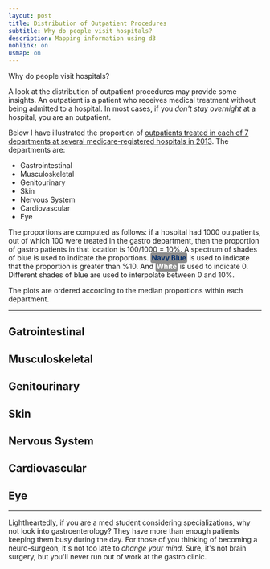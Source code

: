 ```yaml
---
layout: post
title: Distribution of Outpatient Procedures
subtitle: Why do people visit hospitals?
description: Mapping information using d3
nohlink: on
usmap: on
---
```


Why do people visit hospitals? 

A look at the distribution of outpatient procedures may provide some insights.
An outpatient is a patient who receives medical treatment without being
admitted to a hospital. In most cases, if you *don't stay overnight* at a
hospital, you are an outpatient.

Below I have illustrated the proportion of [outpatients treated in each of 7
departments at several medicare-registered hospitals in
2013](http://catalog.data.gov/dataset/outpatient-procedures-volume/resource/af370823-8af4-414e-bf65-ca1b7f6f3fa0).
The departments are:

- Gastrointestinal
- Musculoskeletal
- Genitourinary
- Skin
- Nervous System
- Cardiovascular
- Eye

The proportions are computed as follows: if a hospital had 1000 outpatients,
out of which 100 were treated in the gastro department, then the proportion of
gastro patients in that location is 100/1000 = 10%. A spectrum of shades of
blue is used to indicate the proportions. <text style="color: rgb(8,48,107);
font-weight: bold; background-color: #8D8D8D; padding: 2px; border-radius: 4px;">
Navy Blue</text> is used to indicate that the proportion is greater than %10.
And <text style="color: white; font-weight: bold; background-color: #8D8D8D;
padding: 2px; border-radius: 4px;">White</text> is used to indicate 0. 
Different shades of blue are used to interpolate between 0 and 10%.

The plots are ordered according to the median proportions within each
department.

***

## Gatrointestinal
<div id='gastro'></div>

## Musculoskeletal
<div id='muscle'></div>

## Genitourinary
<div id='genital'></div>

## Skin
<div id='skin'></div>

## Nervous System
<div id='nerve'></div>

## Cardiovascular
<div id='cardio'></div>

## Eye
<div id='eye'></div>

***

Lightheartedly, if you are a med student considering specializations, why not
look into gastroenterology? They have more than enough patients keeping them
busy during the day.  For those of you thinking of becoming a neuro-surgeon,
it's not too late to *change your mind*. Sure, it's not brain
surgery, but you'll never run out of work at the gastro clinic.


<!-- Scipts -->
<script>
  var thresh = .1;
  var color = 'blue'; //orig
  usmap("/assets/Hospital_Outpatient/prop.csv","Gastrointestinal",800,"#gastro",4,4,1,'blue',0,0,thresh);
  usmap("/assets/Hospital_Outpatient/prop.csv","Eye",800,"#eye",4,4,1,'blue',0,0,thresh);
  usmap("/assets/Hospital_Outpatient/prop.csv","Nervous.System",800,"#nerve",4,4,1,'blue',0,0,thresh);
  usmap("/assets/Hospital_Outpatient/prop.csv","Skin",800,"#skin",4,4,1,'blue',0,0,thresh);
  usmap("/assets/Hospital_Outpatient/prop.csv","Musculoskeletal",800,"#muscle",4,4,1,'blue',0,0,thresh);
  usmap("/assets/Hospital_Outpatient/prop.csv","Genitourinary",800,"#genital",4,4,1,'blue',0,0,thresh);
  usmap("/assets/Hospital_Outpatient/prop.csv","Cardiovascular",800,"#cardio",4,4,1,'blue',0,0,thresh);
</script>
